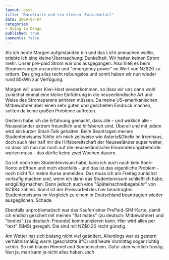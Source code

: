 ```yaml
--- 
layout: post
title: "Bürokratie und ein kleiner Zwischenfall"
date: 2009-07-07
categories: 
- Going to Otago
published: true
comments: false
---
```

Als ich heute Morgen aufgestanden bin und das Licht anmachen wollte, erlebte ich eine kleine Überraschung: Dunkelheit. Wir hatten keinen Strom mehr. Unser pre-paid Strom war uns ausgegangen. Also hieß es beim Stromversorger anzurufen und "emergency power" im Wert von NZ$20 zu ordern. Das ging alles recht reibungslos und somit haben wir nun wieder rund 85kWh zur Verfügung.

<!-- more -->

Morgen will unser Kiwi-Host wiederkommen, so dass wir uns dann wohl zunächst einmal eine kleine Einführung in die neuseeländische Art und Weise des Stromsparens anhören müssen. Da meine US-amerikanischen Mitbewohner aber einen sehr guten und gescheiten Eindruck machen, sollten da keine großen Probleme auftreten.

Gestern habe ich die Erfahrung gemacht, dass alle - und wirklich alle - Neuseeländer extrem freundlich und hilfsbereit sind. Überall und mit jedem wird ein kurzer Small-Talk gehalten. Beim Beantragen meines Studentenvisums fühlte ich mich zeitweise wie Asterix&amp;Obelix im Irrenhaus, doch auch hier half mir die Hilfsbereitschaft der Neuseeländer super weiter, so dass ich nun nur noch auf die neuseeländische Einwanderungsbehörde warten muss - das dürfte keine zwei Wochen dauern.

Da ich noch kein Studentenvisum habe, kann ich auch noch kein Bank-Konto eröffnen und mich ebenfalls - und das ist das eigentliche Problem - noch nicht für meine Kurse anmelden. Das muss ich am Freitag zunächst vorläufig machen und, wenn ich dann das Studentenvisum schließlich habe, endgültig machen. Dann jedoch auch eine "Späteinschreibegebühr" von NZ$84 zahlen. Somit ist der Preisvorteil des hier beantragten Studentenvisums im Vergleich zu einem in Deutschland beantragten wieder ausgeglichen. Schade.

Ebenfalls unproblematisch war das Kaufen einer PrePaid-SIM-Karte, damit ich endlich gescheit mit meinen "flat mates" (zu deutsch: Mitbewohner) und "bodies" (zu deutsch: Freunde) kommunizieren kann. Hier wird alles per "text" (SMS) geregelt. Die sind mit NZ$0,20 recht günstig.

Am Wetter hat sich bislang nicht viel geändert. Allerdings war es gestern verhältnismäßig warm (geschätzte 8°C) und heute Vormittag sogar richtig schön. So mit blauen Himmel und Sonnenschein. Dafür aber wirklich frostig. Nun ja, man kann ja nicht alles haben. *lach*
